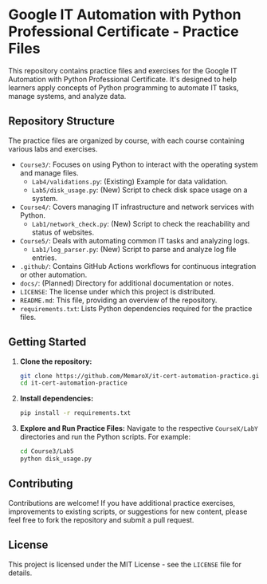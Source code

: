 # Google IT Automation with Python Professional Certificate - Practice Files

This repository contains practice files and exercises for the Google IT Automation with Python Professional Certificate. It's designed to help learners apply concepts of Python programming to automate IT tasks, manage systems, and analyze data.

## Repository Structure

The practice files are organized by course, with each course containing various labs and exercises.

- `Course3/`: Focuses on using Python to interact with the operating system and manage files.
    - `Lab4/validations.py`: (Existing) Example for data validation.
    - `Lab5/disk_usage.py`: (New) Script to check disk space usage on a system.
- `Course4/`: Covers managing IT infrastructure and network services with Python.
    - `Lab1/network_check.py`: (New) Script to check the reachability and status of websites.
- `Course5/`: Deals with automating common IT tasks and analyzing logs.
    - `Lab1/log_parser.py`: (New) Script to parse and analyze log file entries.
- `.github/`: Contains GitHub Actions workflows for continuous integration or other automation.
- `docs/`: (Planned) Directory for additional documentation or notes.
- `LICENSE`: The license under which this project is distributed.
- `README.md`: This file, providing an overview of the repository.
- `requirements.txt`: Lists Python dependencies required for the practice files.

## Getting Started

1.  **Clone the repository:**
    ```bash
    git clone https://github.com/MemaroX/it-cert-automation-practice.git
    cd it-cert-automation-practice
    ```

2.  **Install dependencies:**
    ```bash
    pip install -r requirements.txt
    ```

3.  **Explore and Run Practice Files:**
    Navigate to the respective `CourseX/LabY` directories and run the Python scripts. For example:
    ```bash
    cd Course3/Lab5
    python disk_usage.py
    ```

## Contributing

Contributions are welcome! If you have additional practice exercises, improvements to existing scripts, or suggestions for new content, please feel free to fork the repository and submit a pull request.

## License

This project is licensed under the MIT License - see the `LICENSE` file for details.
